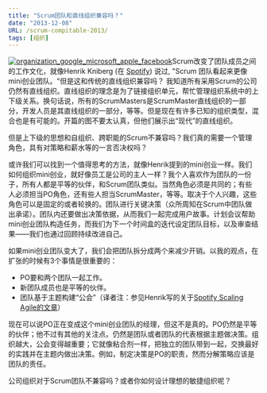 ```yaml
---
title: "Scrum团队和直线组织兼容吗？"
date: "2013-12-08"
URL: /scrum-compitable-2013/
tags: [组织]
---
```


[![organization_google_microsoft_apple_facebook](/wp-content/uploads/2013/12/organization_google_microsoft_apple_facebook.png)](http://bobjiang.com/2013/12/08/scrum_compitable_org/organization_google_microsoft_apple_facebook/)Scrum改变了团队成员之间的工作文化，就像Henrik Kniberg (在 [Spotify](http://www.spotify.com/)) 说过, "Scrum 团队看起来更像mini创业团队。"但是这和传统的直线组织兼容吗？ 我知道所有采用Scrum的公司仍然有直线组织。直线组织的理念是为了链接组织单元，帮忙管理组织系统中的上下级关系。换句话说，所有的ScrumMasters是ScrumMaster直线组织的一部分，开发人员是其直线组织的一部分，等等。但是现在有许多已知的组织类型，混合也是有可能的。开篇的图不要太认真，但他们展示出“现代”的直线组织。

但是上下级的思想和自组织、跨职能的Scrum不兼容吗？我们真的需要一个管理角色，具有对策略和薪水等的一言否决权吗？

或许我们可以找到一个值得思考的方法，就像Henrik提到的mini创业一样。我们如何组织mini创业，就好像员工是公司的主人一样？我个人喜欢作为团队的一份子，所有人都是平等的伙伴，和Scrum团队类似。当然角色必须是共同的；有些人必须担当PO角色，还有些人担当ScrumMaster，等等。取决于个人兴趣，这些角色可以是固定的或者轮换的。团队进行关键决策（众所周知在Scrum中团队做出承诺）。团队内还要做出决策依据，从而我们一起完成用户故事。计划会议帮助mini创业团队构造任务，而我们为下一个时间盒的迭代设定团队目标，以及审查结果——我们也通过回顾持续改进自己。

如果mini创业团队变大了，我们会把团队拆分成两个来减少开销。以我的观点，在扩张的时候有3个事情是很重要的：

- PO要和两个团队一起工作。
- 新团队成员也是平等的伙伴。
- 团队基于主题构建“公会”（译者注：参见Henrik写的关于[Spotify Scaling Agile的文章](http://blog.crisp.se/2012/11/14/henrikkniberg/scaling-agile-at-spotify)）

现在可以说PO正在变成这个mini创业团队的经理，但这不是真的。PO仍然是平等的伙伴；他不过有其他的关注点。仍然是团队或者团队的代表根据主题做决策。组织越大，公会变得越重要；它就像粘合剂一样，把独立的团队带到一起，交换最好的实践并在主题内做出决策。例如，制定决策是PO的职责，然而分解策略应该是团队的责任。

公司组织对于Scrum团队不兼容吗？或者你如何设计理想的敏捷组织呢？
